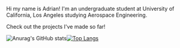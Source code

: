 Hi my name is Adrian! I'm an undergraduate student at University of California, Los Angeles studying Aerospace Engineering. 

Check out the projects I've made so far!


![Anurag's GitHub stats](https://github-readme-stats.vercel.app/api?username=aloekman27&hide=contribs,prs&show_icons=true&theme=radical)[![Top Langs](https://github-readme-stats.vercel.app/api/top-langs/?username=aloekman27&layout=compact&theme=radical)](https://github.com/anuraghazra/github-readme-stats)

